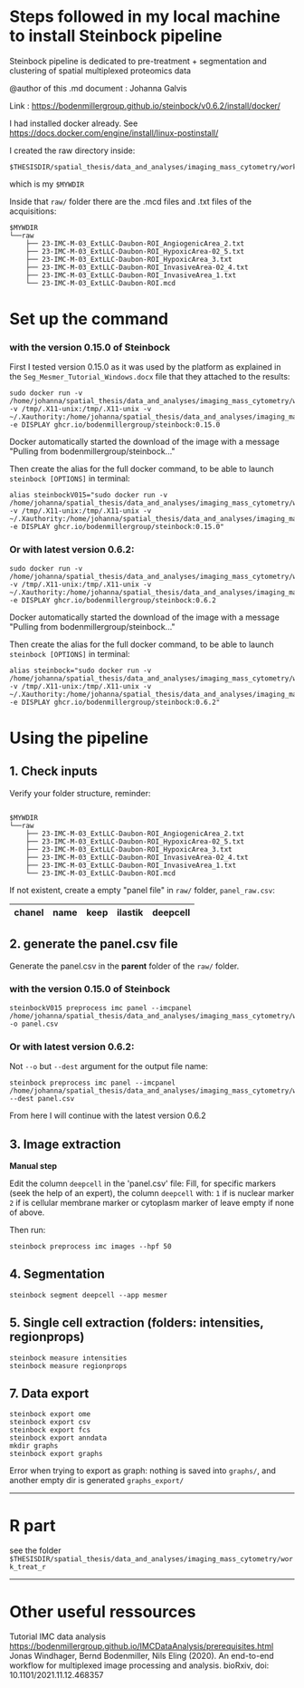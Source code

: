 # Steps followed in my local machine to install Steinbock pipeline

Steinbock pipeline is dedicated to pre-treatment + segmentation and clustering of spatial multiplexed proteomics data

@author of this .md document : Johanna Galvis


Link :   https://bodenmillergroup.github.io/steinbock/v0.6.2/install/docker/

I had installed docker already. See https://docs.docker.com/engine/install/linux-postinstall/

I created the raw directory inside:
```
$THESISDIR/spatial_thesis/data_and_analyses/imaging_mass_cytometry/work_steinbock/
```
which is my `$MYWDIR`

Inside that `raw/` folder  there are the .mcd files and .txt files of the acquisitions: 

```
$MYWDIR
└──raw
	├── 23-IMC-M-03_ExtLLC-Daubon-ROI_AngiogenicArea_2.txt
	├── 23-IMC-M-03_ExtLLC-Daubon-ROI_HypoxicArea-02_5.txt
	├── 23-IMC-M-03_ExtLLC-Daubon-ROI_HypoxicArea_3.txt
	├── 23-IMC-M-03_ExtLLC-Daubon-ROI_InvasiveArea-02_4.txt
	├── 23-IMC-M-03_ExtLLC-Daubon-ROI_InvasiveArea_1.txt
	└── 23-IMC-M-03_ExtLLC-Daubon-ROI.mcd

```

# Set up the command

### with the version   0.15.0 of Steinbock

First I tested version 0.15.0 as it was used by the platform as explained in the `Seg_Mesmer_Tutorial_Windows.docx`  file that they attached to the results:


```
sudo docker run -v /home/johanna/spatial_thesis/data_and_analyses/imaging_mass_cytometry/work_steinbock:/data -v /tmp/.X11-unix:/tmp/.X11-unix -v ~/.Xauthority:/home/johanna/spatial_thesis/data_and_analyses/imaging_mass_cytometry/work_steinbock/.Xauthority:ro -e DISPLAY ghcr.io/bodenmillergroup/steinbock:0.15.0

```

Docker automatically started the download of the image with a message "Pulling from bodenmillergroup/steinbock..."

Then create the alias for the full docker command, to be able to launch `steinbock [OPTIONS]` in terminal:

```
alias steinbockV015="sudo docker run -v /home/johanna/spatial_thesis/data_and_analyses/imaging_mass_cytometry/work_steinbock:/data -v /tmp/.X11-unix:/tmp/.X11-unix -v ~/.Xauthority:/home/johanna/spatial_thesis/data_and_analyses/imaging_mass_cytometry/work_steinbock/.Xauthority:ro -e DISPLAY ghcr.io/bodenmillergroup/steinbock:0.15.0"

```

### Or with latest version 0.6.2: 


```
sudo docker run -v /home/johanna/spatial_thesis/data_and_analyses/imaging_mass_cytometry/work_steinbock:/data -v /tmp/.X11-unix:/tmp/.X11-unix -v ~/.Xauthority:/home/johanna/spatial_thesis/data_and_analyses/imaging_mass_cytometry/work_steinbock/.Xauthority:ro -e DISPLAY ghcr.io/bodenmillergroup/steinbock:0.6.2

```

Docker automatically started the download of the image with a message "Pulling from bodenmillergroup/steinbock..."

Then create the alias for the full docker command, to be able to launch `steinbock [OPTIONS]` in terminal:

```
alias steinbock="sudo docker run -v /home/johanna/spatial_thesis/data_and_analyses/imaging_mass_cytometry/work_steinbock:/data -v /tmp/.X11-unix:/tmp/.X11-unix -v ~/.Xauthority:/home/johanna/spatial_thesis/data_and_analyses/imaging_mass_cytometry/work_steinbock/.Xauthority:ro -e DISPLAY ghcr.io/bodenmillergroup/steinbock:0.6.2"

```


# Using the pipeline

## 1. Check inputs

Verify your folder structure, reminder:  

```

$MYWDIR
└──raw
	├── 23-IMC-M-03_ExtLLC-Daubon-ROI_AngiogenicArea_2.txt
	├── 23-IMC-M-03_ExtLLC-Daubon-ROI_HypoxicArea-02_5.txt
	├── 23-IMC-M-03_ExtLLC-Daubon-ROI_HypoxicArea_3.txt
	├── 23-IMC-M-03_ExtLLC-Daubon-ROI_InvasiveArea-02_4.txt
	├── 23-IMC-M-03_ExtLLC-Daubon-ROI_InvasiveArea_1.txt
	└── 23-IMC-M-03_ExtLLC-Daubon-ROI.mcd
```


If not existent, create a empty "panel file" in `raw/` folder, `panel_raw.csv`:


| chanel | name | keep | ilastik | deepcell |
|--------|------|------|---------|----------|


## 2. generate the panel.csv file

Generate the panel.csv in the **parent** folder of the `raw/` folder.

### with the version   0.15.0 of Steinbock

```
steinbockV015 preprocess imc panel --imcpanel /home/johanna/spatial_thesis/data_and_analyses/imaging_mass_cytometry/work_steinbock/raw/panel_raw.csv -o panel.csv
```

### Or with latest version 0.6.2: 

Not `--o` but `--dest` argument for the output file name: 

```
steinbock preprocess imc panel --imcpanel /home/johanna/spatial_thesis/data_and_analyses/imaging_mass_cytometry/work_steinbock/raw/panel_raw.csv --dest panel.csv
```


From here I will continue with the latest version 0.6.2


## 3. Image extraction

**Manual step**

Edit the column `deepcell` in the 'panel.csv' file:
Fill, for specific markers (seek the help of an expert), the column `deepcell` with:
 `1` if is nuclear marker
 `2` if is cellular membrane marker or cytoplasm marker
 of leave empty if none of above.
 
Then run:

```
steinbock preprocess imc images --hpf 50 
```

## 4. Segmentation

```
steinbock segment deepcell --app mesmer
```

## 5. Single cell extraction (folders: intensities, regionprops)

```
steinbock measure intensities
steinbock measure regionprops
```

## 7. Data export

```
steinbock export ome
steinbock export csv
steinbock export fcs
steinbock export anndata
mkdir graphs
steinbock export graphs

```
Error when trying to export as graph: 
nothing is  saved into `graphs/`, and another empty dir is generated `graphs_export/`


-------------
# R part

see the folder
`$THESISDIR/spatial_thesis/data_and_analyses/imaging_mass_cytometry/work_treat_r`
   
------------------------------
# Other useful ressources


Tutorial IMC data analysis
https://bodenmillergroup.github.io/IMCDataAnalysis/prerequisites.html
Jonas Windhager, Bernd Bodenmiller, Nils Eling (2020). An end-to-end workflow for multiplexed image processing and analysis. 
    bioRxiv, doi: 10.1101/2021.11.12.468357


